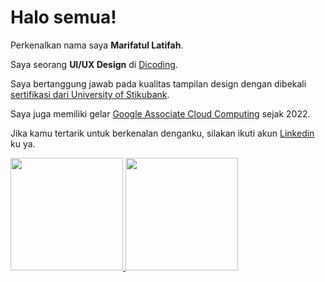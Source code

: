 # Halo semua! 

Perkenalkan nama saya **Marifatul Latifah**.

Saya seorang **UI/UX Design** di [Dicoding](https://www.dicoding.com/).

Saya bertanggung jawab pada kualitas tampilan design dengan dibekali [sertifikasi dari University of Stikubank](https://www.coursera.org/account/accomplishments/specialization/CLKJD8XBXJ3M).

Saya juga memiliki gelar [Google Associate Cloud Computing](https://www.credential.net/h5deoi5h) sejak 2022.

Jika kamu tertarik untuk berkenalan denganku, silakan ikuti akun [Linkedin](https://www.linkedin.com/in/siti-ma-rifatul-latifah-5a4b92201/) ku ya.

<p align="left">
<a href="https://github.com/marifatulatifah">
  <img height="180em" src="https://github-readme-stats-eight-theta.vercel.app/api?username=marifatulatifah&show_icons=true&theme=algolia&include_all_commits=true&count_private=true"/>
  <img height="180em" src="https://github-readme-stats-eight-theta.vercel.app/api/top-langs/?username=marifatulatifah&layout=compact&langs_count=8&theme=algolia"/>
</a>
</p>

